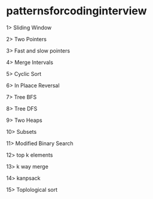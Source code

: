 # patternsforcodinginterview

1> Sliding Window

2> Two Pointers

3> Fast and slow pointers

4> Merge Intervals 

5> Cyclic Sort

6> In Plaace Reversal

7> Tree BFS

8> Tree DFS

9> Two Heaps

10> Subsets

11> Modified Binary Search

12> top k elements 

13> k way merge 

14> kanpsack

15> Toplological sort 
